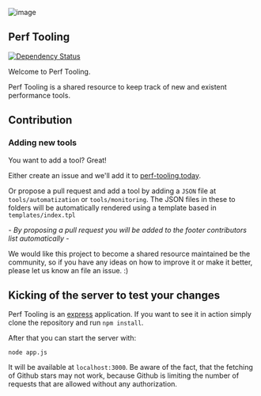 ![image](https://raw.githubusercontent.com/stefanjudis/perf-tooling/master/perf-tooling.jpg)

## Perf Tooling

[![Dependency Status](https://david-dm.org/stefanjudis/perf-tooling.svg)](https://david-dm.org/stefanjudis/perf-tooling)

Welcome to Perf Tooling.

Perf Tooling is a shared resource to keep track of new and existent performance tools.

## Contribution

### Adding new tools

You want to add a tool? Great!

Either create an issue and we'll add it to [perf-tooling.today](http://perf-tooling.today).

Or propose a pull request and add a tool by adding a `JSON` file at `tools/automatization` or `tools/monitoring`. The JSON files in these to folders will be automatically rendered using a template based in `templates/index.tpl`

*- By proposing a pull request you will be added to the footer contributors list automatically -*

We would like this project to become a shared resource maintained be the community, so if you have any ideas on how to improve it or make it better, please let us know an file an issue. :)


## Kicking of the server to test your changes

Perf Tooling is an [express](http://expressjs.com/) application. If you want to see it in action simply clone the repository and run `npm install`.

After that you can start the server with:

```
node app.js
```

It will be available at `localhost:3000`.
Be aware of the fact, that the fetching of Github stars may not work, because Github is limiting the number of requests that are allowed without any authorization.
